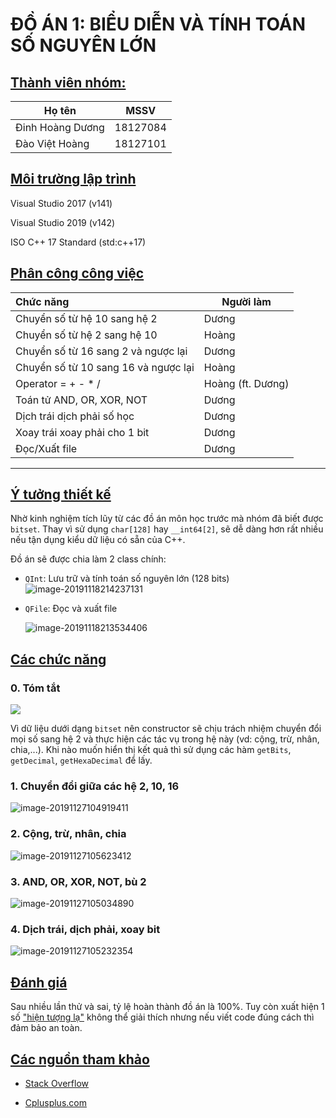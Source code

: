 # ĐỒ ÁN 1: BIỂU DIỄN VÀ TÍNH TOÁN SỐ NGUYÊN LỚN 

## <u>Thành viên nhóm:</u>

| **Họ tên**                         | **MSSV** |
| ------------------------------ | ---- |
|Đinh Hoàng Dương|18127084|
|Đào Việt Hoàng|18127101|
## <u>Môi trường lập trình</u>

Visual Studio 2017 (v141)

Visual Studio 2019 (v142)

ISO C++ 17 Standard (std:c++17)

## <u>Phân công công việc</u>

| Chức năng                            | Người làm |
| :----------------------------------- | --------- |
| Chuyển số từ hệ 10 sang hệ 2         | Dương     |
| Chuyển số từ hệ 2 sang hệ 10         | Hoàng     |
| Chuyển số từ 16 sang 2 và ngược lại  | Dương     |
| Chuyển số từ 10 sang 16 và ngược lại | Hoàng |
| Operator = + - \* /         | Hoàng (ft. Dương) |
| Toán tử AND, OR, XOR, NOT | Dương |
| Dịch trái dịch phải số học |Dương|
| Xoay trái xoay phải cho 1 bit | Dương |
| Đọc/Xuất file | Dương |

----

## <u>Ý tưởng thiết kế</u>

Nhờ kinh nghiệm tích lũy từ các đồ án môn học trước mà nhóm đã biết được `bitset`. Thay vì sử dụng `char[128]` hay `__int64[2]`, sẽ dễ dàng hơn rất nhiều nếu tận dụng kiểu dữ liệu có sẵn của C++.

Đồ án sẽ được chia làm 2 class chính:

- `QInt`: Lưu trữ và tính toán số nguyên lớn (128 bits)
![image-20191118214237131](../../../Typora/TyporaImageCustomFolder/image-20191118214237131.png)

- `QFile`: Đọc và xuất file

	![image-20191118213534406](../../../Typora/TyporaImageCustomFolder/image-20191118213534406.png)

## <u>Các chức năng</u>

### 0. Tóm tắt

![](../../../Typora/TyporaImageCustomFolder/image-20191127110716668.png)

Vì dữ liệu dưới dạng `bitset` nên constructor sẽ chịu trách nhiệm chuyển đổi mọi số sang hệ 2 và thực hiện các tác vụ trong hệ này (vd: cộng, trừ, nhân, chia,...). Khi nào muốn hiển thị kết quả thì sử dụng các hàm `getBits`, `getDecimal`, `getHexaDecimal` để lấy.

### 1. Chuyển đổi giữa các hệ 2, 10, 16

![image-20191127104919411](../../../Typora/TyporaImageCustomFolder/image-20191127104919411.png)

### 2. Cộng, trừ, nhân, chia

![image-20191127105623412](../../../Typora/TyporaImageCustomFolder/image-20191127105623412.png)

### 3. AND, OR, XOR, NOT, bù 2

![image-20191127105034890](../../../Typora/TyporaImageCustomFolder/image-20191127105034890.png)

### 4. Dịch trái, dịch phải, xoay bit

![image-20191127105232354](../../../Typora/TyporaImageCustomFolder/image-20191127105232354.png)

## <u>Đánh giá</u>

Sau nhiều lần thử và sai, tỷ lệ hoàn thành đồ án là 100%. Tuy còn xuất hiện 1 số ["hiện tượng lạ"](https://github.com/tarzanchemgio/BigIntergerProject/issues/1) không thể giải thích nhưng nếu viết code đúng cách thì đảm bảo an toàn.

## <u>Các nguồn tham khảo</u>

- [Stack Overflow](https://stackoverflow.com/)

- [Cplusplus.com]( http://www.cplusplus.com/ )
